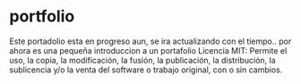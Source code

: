 # portfolio
Este portadolio esta en progreso aun, se ira actualizando con el tiempo.. por ahora es una pequeña introduccion a un portafolio 
Licencia MIT:
Permite el uso, la copia, la modificación, la fusión, la publicación, la distribución, la sublicencia y/o la venta del software o trabajo original, con o sin cambios.
